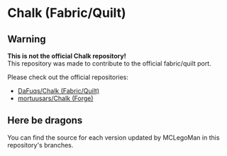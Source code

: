 # Chalk (Fabric/Quilt)  

## Warning  
**This is not the official Chalk repository!**  
This repository was made to contribute to the official fabric/quilt port.  

Please check out the official repositories:  
- [DaFuqs/Chalk (Fabric/Quilt)](https://github.com/DaFuqs/Chalk)  
- [mortuusars/Chalk (Forge)](https://github.com/mortuusars/Chalk)  

## Here be dragons  
You can find the source for each version updated by MCLegoMan in this repository's branches.  